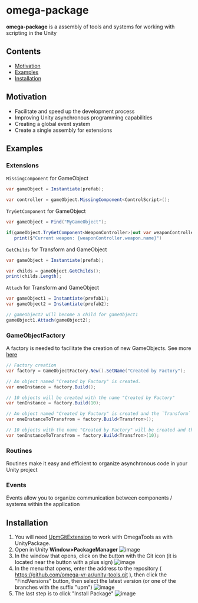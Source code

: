 # omega-package

**omega-package** is a assembly of tools and systems for working with scripting in the Unity

## Contents
- [Motivation](#Motivation)
- [Examples](#Examples)
- [Installation](#Installation)

## Motivation
- Facilitate and speed up the development process
- Improving Unity asynchronous programming capabilities
- Creating a global event system
- Create a single assembly for extensions

## Examples
### Extensions
 `MissingComponent` for GameObject
 ```csharp
 var gameObject = Instantiate(prefab);

var controller = gameObject.MissingComponent<ControlScript>();
 ```
 
 `TryGetComponent` for GameObject
 ```csharp
 var gameObject = Find("MyGameObject");

if(gameObject.TryGetComponent<WeaponController>(out var weaponController))
    print($"Current weapon: {weaponController.weapon.name}")
```

`GetChilds` for Transform and GameObject
```csharp
var gameObject = Instantiate(prefab);

var childs = gameObject.GetChilds();
print(childs.Length);
```

`Attach` for Transform and GameObject 
```csharp
var gameObject1 = Instantiate(prefab1);
var gameObject2 = Instantiate(prefab2);

// gameObject2 will become a child for gameObject1
gameObject1.Attach(gameObject2);
```

### GameObjectFactory
A factory is needed to facilitate the creation of new GameObjects. See more [here](https://github.com/omega-vr-ar/unity-tools/wiki/GameObjectFactory)
```csharp
// Factory creation
var factory = GameObjectFactory.New().SetName("Created by Factory");

// An object named "Created by Factory" is created.
var oneInstance = factory.Build(); 

// 10 objects will be created with the name "Created by Factory"
var tenInstance = factory.Build(10); 

// An object named "Created by Factory" is created and the `Transform` component is obtained from this object
var oneInstanceToTransfrom = factory.Build<Transfron>();

// 10 objects with the name "Created by Factory" will be created and the `Transfrom` component will be obtained from each object.
var tenInstanceToTransfrom = factory.Build<Transfron>(10);
```

### Routines
Routines make it easy and efficient to organize asynchronous code in your Unity project

### Events
Events allow you to organize communication between components / systems within the application

## Installation

1. You will need [UpmGitExtension](https://github.com/mob-sakai/UpmGitExtension) to work with OmegaTools as with UnityPackage.
2. Open in Unity **Window>PackageManager** 
![image](https://user-images.githubusercontent.com/10897900/65597589-28941480-dfa2-11e9-8d43-b2ae5f335e42.png)
3. In the window that opens, click on the button with the Git icon (it is located near the button with a plus sign)
![image](https://user-images.githubusercontent.com/10897900/65597637-482b3d00-dfa2-11e9-908c-4a1426f91a5f.png)
4. In the menu that opens, enter the address to the repository ( https://github.com/omega-vr-ar/unity-tools.git ), then click the "FindVersions" button, then select the latest version (or one of the branches with the suffix "upm")
![image](https://user-images.githubusercontent.com/10897900/65597688-642ede80-dfa2-11e9-9af1-e49a5d12e270.png)
5. The last step is to click "Install Package"
![image](https://user-images.githubusercontent.com/10897900/65597714-70b33700-dfa2-11e9-90ae-0b5977f6277b.png)
